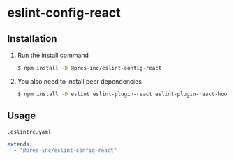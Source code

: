 # eslint-config-react

## Installation

1. Run the install command
   ```bash
   $ npm install -D @pres-inc/eslint-config-react
   ```
2. You also need to install peer dependencies
   ```bash
   $ npm install -D eslint eslint-plugin-react eslint-plugin-react-hooks
   ```

## Usage

`.eslintrc.yaml`

```yaml
extends:
  - "@pres-inc/eslint-config-react"
```
